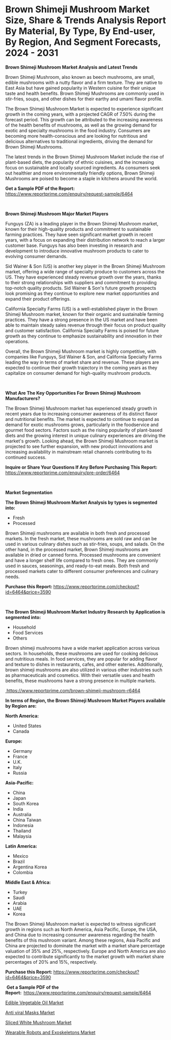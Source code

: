 <p><h1>Brown Shimeji Mushroom Market Size, Share & Trends Analysis Report By Material, By Type, By End-user, By Region, And Segment Forecasts, 2024 - 2031</h1></p><p><strong>Brown Shimeji Mushroom Market Analysis and Latest Trends</strong></p>
<p><p>Brown Shimeji Mushroom, also known as beech mushrooms, are small, edible mushrooms with a nutty flavor and a firm texture. They are native to East Asia but have gained popularity in Western cuisine for their unique taste and health benefits. Brown Shimeji Mushrooms are commonly used in stir-fries, soups, and other dishes for their earthy and umami flavor profile.</p><p>The Brown Shimeji Mushroom Market is expected to experience significant growth in the coming years, with a projected CAGR of 7.50% during the forecast period. This growth can be attributed to the increasing awareness of the health benefits of mushrooms, as well as the growing demand for exotic and specialty mushrooms in the food industry. Consumers are becoming more health-conscious and are looking for nutritious and delicious alternatives to traditional ingredients, driving the demand for Brown Shimeji Mushrooms.</p><p>The latest trends in the Brown Shimeji Mushroom Market include the rise of plant-based diets, the popularity of ethnic cuisines, and the increasing focus on sustainable and locally sourced ingredients. As consumers seek out healthier and more environmentally friendly options, Brown Shimeji Mushrooms are poised to become a staple in kitchens around the world.</p></p>
<p><strong>Get a Sample PDF of the Report:&nbsp;</strong> <a href="https://www.reportprime.com/enquiry/request-sample/6464">https://www.reportprime.com/enquiry/request-sample/6464</a></p>
<p>&nbsp;</p>
<p><strong>Brown Shimeji Mushroom Major Market Players</strong></p>
<p><p>Funguys (ZA) is a leading player in the Brown Shimeji Mushroom market, known for their high-quality products and commitment to sustainable farming practices. They have seen significant market growth in recent years, with a focus on expanding their distribution network to reach a larger customer base. Funguys has also been investing in research and development to introduce innovative mushroom products to cater to evolving consumer demands. </p><p>Sid Wainer & Son (US) is another key player in the Brown Shimeji Mushroom market, offering a wide range of specialty produce to customers across the US. They have experienced steady revenue growth over the years, thanks to their strong relationships with suppliers and commitment to providing top-notch quality products. Sid Wainer & Son's future growth prospects look promising as they continue to explore new market opportunities and expand their product offerings.</p><p>California Specialty Farms (US) is a well-established player in the Brown Shimeji Mushroom market, known for their organic and sustainable farming practices. They have a strong presence in the US market and have been able to maintain steady sales revenue through their focus on product quality and customer satisfaction. California Specialty Farms is poised for future growth as they continue to emphasize sustainability and innovation in their operations.</p><p>Overall, the Brown Shimeji Mushroom market is highly competitive, with companies like Funguys, Sid Wainer & Son, and California Specialty Farms leading the way in terms of market share and revenue. These players are expected to continue their growth trajectory in the coming years as they capitalize on consumer demand for high-quality mushroom products.</p></p>
<p>&nbsp;</p>
<p><strong>What Are The Key Opportunities For Brown Shimeji Mushroom Manufacturers?</strong></p>
<p><p>The Brown Shimeji Mushroom market has experienced steady growth in recent years due to increasing consumer awareness of its distinct flavor and nutritional benefits. The market is expected to continue to expand as demand for exotic mushrooms grows, particularly in the foodservice and gourmet food sectors. Factors such as the rising popularity of plant-based diets and the growing interest in unique culinary experiences are driving the market's growth. Looking ahead, the Brown Shimeji Mushroom market is projected to see further expansion, with new product innovations and increasing availability in mainstream retail channels contributing to its continued success.</p></p>
<p><strong>Inquire or Share Your Questions If Any Before Purchasing This Report:</strong> <a href="https://www.reportprime.com/enquiry/pre-order/6464">https://www.reportprime.com/enquiry/pre-order/6464</a></p>
<p>&nbsp;</p>
<p><strong>Market Segmentation</strong></p>
<p><strong>The Brown Shimeji Mushroom Market Analysis by types is segmented into:</strong></p>
<p><ul><li>Fresh</li><li>Processed</li></ul></p>
<p><p>Brown Shimeji mushrooms are available in both fresh and processed markets. In the fresh market, these mushrooms are sold raw and can be used in various culinary dishes such as stir-fries, soups, and salads. On the other hand, in the processed market, Brown Shimeji mushrooms are available in dried or canned forms. Processed mushrooms are convenient and have a longer shelf life compared to fresh ones. They are commonly used in sauces, seasonings, and ready-to-eat meals. Both fresh and processed markets cater to different consumer preferences and culinary needs.</p></p>
<p><strong>Purchase this Report:&nbsp;</strong><a href="https://www.reportprime.com/checkout?id=6464&price=3590">https://www.reportprime.com/checkout?id=6464&price=3590</a></p>
<p>&nbsp;</p>
<p><strong>The Brown Shimeji Mushroom Market Industry Research by Application is segmented into:</strong></p>
<p><ul><li>Household</li><li>Food Services</li><li>Others</li></ul></p>
<p><p>Brown shimeji mushrooms have a wide market application across various sectors. In households, these mushrooms are used for cooking delicious and nutritious meals. In food services, they are popular for adding flavor and texture to dishes in restaurants, cafes, and other eateries. Additionally, brown shimeji mushrooms are also utilized in various other industries such as pharmaceuticals and cosmetics. With their versatile uses and health benefits, these mushrooms have a strong presence in multiple markets.</p></p>
<p><a href="https://www.reportprime.com/brown-shimeji-mushroom-r6464">&nbsp;https://www.reportprime.com/brown-shimeji-mushroom-r6464</a></p>
<p><strong>In terms of Region, the Brown Shimeji Mushroom Market Players available by Region are:</strong></p>
<p>
    <p> <strong> North America: </strong>
        <ul>
            <li>United States</li>
            <li>Canada</li>
        </ul>
        </p> 
    <p> <strong> Europe: </strong>
        <ul>
            <li>Germany</li>
            <li>France</li>
            <li>U.K.</li>
            <li>Italy</li>
            <li>Russia</li>
        </ul>
        </p> 
    <p> <strong> Asia-Pacific: </strong>
        <ul>
            <li>China</li>
            <li>Japan</li>
            <li>South Korea</li>
            <li>India</li>
            <li>Australia</li>
            <li>China Taiwan</li>
            <li>Indonesia</li>
            <li>Thailand</li>
            <li>Malaysia</li>
        </ul>
        </p> 
    <p> <strong> Latin America: </strong>
        <ul>
            <li>Mexico</li>
            <li>Brazil</li>
            <li>Argentina Korea</li>
            <li>Colombia</li>
        </ul>
        </p> 
    <p> <strong> Middle East & Africa: </strong>
        <ul>
            <li>Turkey</li>
            <li>Saudi</li>
            <li>Arabia</li>
            <li>UAE</li>
            <li>Korea</li>
        </ul>
    </p>
    </p>
<p><p>The Brown Shimeji Mushroom market is expected to witness significant growth in regions such as North America, Asia Pacific, Europe, the USA, and China due to increasing consumer awareness regarding the health benefits of this mushroom variant. Among these regions, Asia Pacific and China are projected to dominate the market with a market share percentage valuation of 35% and 25%, respectively. Europe and North America are also expected to contribute significantly to the market growth with market share percentages of 20% and 15%, respectively.</p></p>
<p><strong>Purchase this Report: </strong><a href="https://www.reportprime.com/checkout?id=6464&price=3590">https://www.reportprime.com/checkout?id=6464&price=3590</a></p>
<p>&nbsp;<strong>Get a Sample PDF of the Report:&nbsp;&nbsp;</strong><a href="https://www.reportprime.com/enquiry/request-sample/6464">https://www.reportprime.com/enquiry/request-sample/6464</a></p>
<p><strong></strong></p>
<p><p><a href="https://github.com/pennyaldbrittonh658/Market-Research-Report-List-1/blob/main/edible-vegetable-oil-market.md">Edible Vegetable Oil Market</a></p><p><a href="https://issuu.com/reportprime-2/docs/anti-viral-masks-market-size-2030.p_d7e9a8f6159f1b">Anti viral Masks Market</a></p><p><a href="https://github.com/gcimaudf65/Market-Research-Report-List-1/blob/main/sliced-white-mushroom-market.md">Sliced White Mushroom Market</a></p><p><a href="https://issuu.com/reportprime-2/docs/wearable-robots-and-exoskeletons-market-size-2030.">Wearable Robots and Exoskeletons Market</a></p></p>